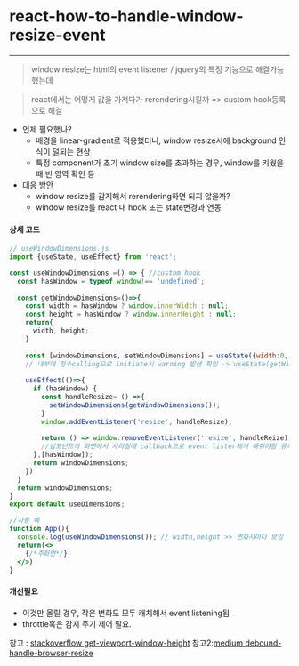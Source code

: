 # react-how-to-handle-window-resize-event
---
> window resize는 html의 event listener / jquery의 특정 기능으로 해결가능했는데

> react에서는 어떻게 값을 가져다가 rerendering시킬까 => custom hook등록으로 해결

- 언제 필요했나?
  - 배경을 linear-gradient로 적용했더니, window resize시에 background 인식이 덜되는 현상
  - 특정 component가 초기 window size를 초과하는 경우, window를 키웠을 때 빈 영역 확인 등
- 대응 방안
  - window resize를 감지해서 rerendering하면 되지 않을까?
  - window resize를 react 내 hook 또는 state변경과 연동
 
 
#### 상세 코드

```jsx
// useWindowDimensions.js
import {useState, useEffect} from 'react';

const useWindowDimensions =() => { //custom hook
  const hasWindow = typeof window!== 'undefined';
  
  const getWindowDimensions=()=>{
    const width = hasWindow ? window.innerWidth : null;
    const height = hasWindow ? window.innerHeight : null;
    return{
      width, height;
    }
    
    const [windowDimensions, setWindowDimensions] = useState({width:0, height:0});
    // 내부에 함수calling으로 initiate시 warning 발생 확인 -> useState(getWindow..)
    
    useEffect(()=>{
      if (hasWindow) {
        const handleResize= () =>{
          setWindowDimensions(getWindowDimensions());
        }
        window.addEventListener('resize', handleResize);
        
        return () => window.removeEventListener('resize', handleReize);
        //컴포넌트가 화면에서 사라질때 callback으로 event lister제거 해줘야함 유의. (clean-up)
      },[hasWindow]);
      return windowDimensions;
    }) 
  }
  return windowDimensions;
}
export default useDimensions;
```

```jsx
//사용 예
function App(){
  console.log(useWindowDimensions()); // width,height >> 변화시마다 보임
  return(<>
    {/*주화면*/}
  </>)
}

```

#### 개선필요
- 이것만 올릴 경우, 작은 변화도 모두 캐치해서 event listening됨
- throttle혹은 감지 주기 제어 필요.

참고 : [stackoverflow get-viewport-window-height](https://stackoverflow.com/questions/36862334/get-viewport-window-height-in-reactjs)
참고2:[medium debound-handle-browser-resize](https://medium.com/geekculture/debounce-handle-browser-resize-like-a-pro-994cd522e14b)
